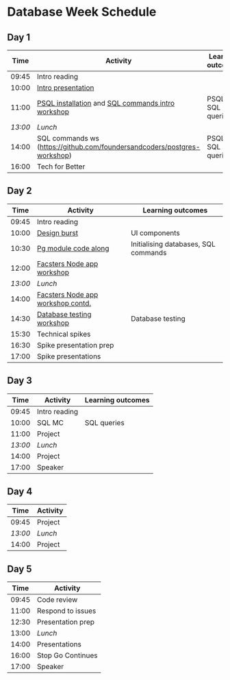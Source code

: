 # Database Week Schedule

## Day 1

| Time    | Activity                                                                                                                                                                                      | Learning outcomes |
| ------- | --------------------------------------------------------------------------------------------------------------------------------------------------------------------------------------------- | ----------------- |
| 09:45   | Intro reading                                                                                                                                                                                 |                   |
| 10:00   | [Intro presentation](https://docs.google.com/presentation/d/14LXEKmHM6xqjTvPLyKw0trtprGeNkD0VLgWkE8Z2ouo/edit#slide=id.g4dfce81f19_0_45)                                                      |                   |
| 11:00   | [PSQL installation](https://github.com/macintoshhelper/learn-sql/blob/master/postgresql/setup.md) and [SQL commands intro workshop](https://github.com/foundersandcoders/sql-commands-intro/) | PSQL, SQL queries |
| _13:00_ | _Lunch_                                                                                                                                                                                       |                   |
| 14:00   | SQL commands ws (https://github.com/foundersandcoders/postgres-workshop)                                                                                                                      | PSQL, SQL queries |
| 16:00   | Tech for Better                                                                                                                                                                               |                   |

## Day 2

| Time    | Activity                                                                                                                          | Learning outcomes                    |
| ------- | --------------------------------------------------------------------------------------------------------------------------------- | ------------------------------------ |
| 09:45   | Intro reading                                                                                                                     |                                      |
| 10:00   | [Design burst](https://docs.google.com/presentation/d/1f8ryxVIngpu4KMv8rr5domBiCGKfgC3r25TstZbnvcg/edit#slide=id.g26a95a14fb_0_0) | UI components                        |
| 10:30   | [Pg module code along](https://github.com/foundersandcoders/pg-walkthrough)                                                       | Initialising databases, SQL commands |
| 12:00   | [Facsters Node app workshop](https://github.com/foundersandcoders/pg-workshop)                                                    |                                      |
| _13:00_ | _Lunch_                                                                                                                           |                                      |
| 14:00   | [Facsters Node app workshop contd.](https://github.com/foundersandcoders/pg-workshop)                                             |                                      |
| 14:30   | [Database testing workshop](https://github.com/foundersandcoders/ws-database-testing/)                                            | Database testing                     |
| 15:30   | Technical spikes                                                                                                                  |                                      |
| 16:30   | Spike presentation prep                                                                                                           |                                      |
| 17:00   | Spike presentations                                                                                                               |                                      |

## Day 3

| Time    | Activity      | Learning outcomes |
| ------- | ------------- | ----------------- |
| 09:45   | Intro reading |                   |
| 10:00   | SQL MC        | SQL queries       |
| 11:00   | Project       |                   |
| _13:00_ | _Lunch_       |                   |
| 14:00   | Project       |                   |
| 17:00   | Speaker       |                   |

## Day 4

| Time    | Activity |
| ------- | -------- |
| 09:45   | Project  |
| _13:00_ | _Lunch_  |
| 14:00   | Project  |

## Day 5

| Time  | Activity          |
| ----- | ----------------- |
| 09:45 | Code review       |
| 11:00 | Respond to issues |
| 12:30 | Presentation prep |
| 13:00 | _Lunch_           |
| 14:00 | Presentations     |
| 16:00 | Stop Go Continues |
| 17:00 | Speaker           |
